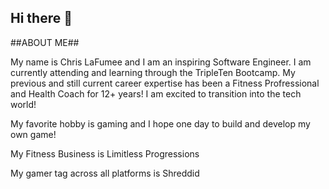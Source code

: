 ## Hi there 👋

##ABOUT ME## 

My name is Chris LaFumee and I am an inspiring Software Engineer. I am currently attending and learning through the TripleTen Bootcamp. My previous and still current career expertise has been a Fitness Profressional and Health Coach for 12+ years! I am excited to transition into the tech world! 

My favorite hobby is gaming and I hope one day to build and develop my own game!

My Fitness Business is Limitless Progressions

My gamer tag across all platforms is Shreddid
